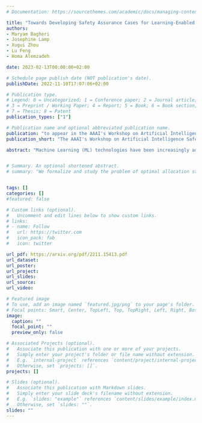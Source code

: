 ```yaml
---
# Documentation: https://sourcethemes.com/academic/docs/managing-content/

title: "Towards Developing Safety Assurance Cases for Learning-Enabled Medical Cyber-Physical Systems"
authors: 
- Maryam Bagheri 
- Josephine Lamp
- Xugui Zhou
- Lu Feng
- Homa Alemzadeh

date: 2023-02-13T00:00:00+02:00

# Schedule page publish date (NOT publication's date).
publishDate: 2022-11-10T17:07:06+02:00

# Publication type.
# Legend: 0 = Uncategorized; 1 = Conference paper; 2 = Journal article;
# 3 = Preprint / Working Paper; 4 = Report; 5 = Book; 6 = Book section;
# 7 = Thesis; 8 = Patent
publication_types: ["1"]

# Publication name and optional abbreviated publication name.
publication: "to appear in the AAAI's Workshop on Artificial Intelligence Safety"
publication_short: "The AAAI's Workshop on Artificial Intelligence Safety"

abstract: "Machine Learning (ML) technologies have been increasingly adopted in Medical Cyber-Physical Systems (MCPS) to enable smart healthcare. Assuring the safety and effectiveness of learning-enabled MCPS is challenging, as such systems must account for diverse patient profiles and physiological dynamics, make predictions from noisy sensor measurements, and handle operational uncertainties (e.g., missing data or features). In this paper, we develop a safety assurance case template for learning-enabled MCPS, with an emphasis on establishing confidence in the ML-based system components. We instantiate the proposed safety assurance case template for the Artificial Pancreas Systems (APS) as a representative case study, and present a detailed analysis based on an example ML-based APS controller. Finally, we discuss open research problems of developing safety assurance cases for learning-enabled MCPS."


# Summary. An optional shortened abstract.
# summary: "We formalize and study the problem of optimal allocation strategies for a (perfect) vaccine in the infinite-dimensional SIS model."


tags: []
categories: []
#featured: false

# Custom links (optional).
#   Uncomment and edit lines below to show custom links.
# links:
# - name: Follow
#   url: https://twitter.com
#   icon_pack: fab
#   icon: twitter

url_pdf: https://arxiv.org/pdf/2211.15413.pdf
url_dataset:
url_poster:
url_project:
url_slides:
url_source:
url_video:

# Featured image
# To use, add an image named `featured.jpg/png` to your page's folder. 
# Focal points: Smart, Center, TopLeft, Top, TopRight, Left, Right, BottomLeft, Bottom, BottomRight.
image:
  caption: ""
  focal_point: ""
  preview_only: false

# Associated Projects (optional).
#   Associate this publication with one or more of your projects.
#   Simply enter your project's folder or file name without extension.
#   E.g. `internal-project` references `content/project/internal-project/index.md`.
#   Otherwise, set `projects: []`.
projects: []

# Slides (optional).
#   Associate this publication with Markdown slides.
#   Simply enter your slide deck's filename without extension.
#   E.g. `slides: "example"` references `content/slides/example/index.md`.
#   Otherwise, set `slides: ""`.
slides: ""
---
```

